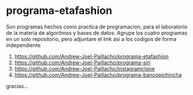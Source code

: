 # programa-etafashion
Son programas hechos como practica de programacion, para el laboratorio de la materia de algoritmos y bases de datos.
Agrupe los cuatro programas en un solo repositorio, pero adjuntare el link asi a los codigos de forma independiente
1. https://github.com/Andrew-Joel-Paillacho/programa-etafashion 
2. https://github.com/Andrew-Joel-Paillacho/programa-siri 
3. https://github.com/Andrew-Joel-Paillacho/instagramclone
4. https://github.com/Andrew-Joel-Paillacho/programa-bancopichincha

gracias...
